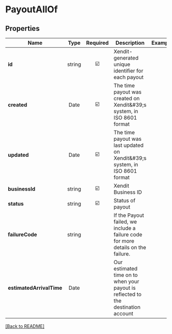 # PayoutAllOf



## Properties

| Name | Type | Required | Description | Examples |
|------------|:-------------:|:-------------:|-------------|:-------------:|
| **id** |string | ☑️ | Xendit-generated unique identifier for each payout | | |
| **created** |Date | ☑️ | The time payout was created on Xendit\&#39;s system, in ISO 8601 format | | |
| **updated** |Date | ☑️ | The time payout was last updated on Xendit\&#39;s system, in ISO 8601 format | | |
| **businessId** |string | ☑️ | Xendit Business ID | | |
| **status** |string | ☑️ | Status of payout | | |
| **failureCode** |string |  | If the Payout failed, we include a failure code for more details on the failure. | | |
| **estimatedArrivalTime** |Date |  | Our estimated time on to when your payout is reflected to the destination account | | |



[[Back to README]](../../README.md)